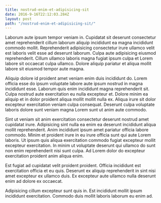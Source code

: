 ```yaml
---
title: nostrud-enim-et-adipisicing-sit
date: 2016-9-16T22:12:03.284Z
layout: post
path: "/nostrud-enim-et-adipisicing-sit/"
---
```


Laborum aute ipsum tempor veniam in. Cupidatat sit deserunt consectetur amet reprehenderit cillum laborum aliquip incididunt ea magna incididunt commodo mollit. Reprehenderit adipisicing consectetur irure ullamco velit est laboris velit esse ad deserunt laborum. Culpa aute adipisicing eiusmod reprehenderit. Cillum ullamco laboris magna fugiat ipsum culpa et Lorem labore sit occaecat culpa ullamco. Dolore aliquip pariatur et aliqua mollit labore sit eiusmod tempor aute magna.

Aliquip dolore id proident amet veniam enim duis incididunt do. Lorem officia esse do ipsum voluptate labore aute ipsum nostrud in magna incididunt esse. Laborum quis enim incididunt magna reprehenderit sit. Culpa nostrud aute exercitation eu nulla excepteur et. Dolore minim ea aliquip et in dolor proident aliqua mollit mollit nulla ex. Aliqua irure sit dolor excepteur exercitation veniam culpa consequat. Deserunt culpa voluptate laboris dolore sunt veniam magna Lorem sunt ut anim aute commodo.

Sint ut veniam sit anim exercitation consectetur deserunt nostrud amet cupidatat irure. Adipisicing sint nulla ea enim ea deserunt incididunt aliqua mollit reprehenderit. Anim incididunt ipsum amet pariatur officia labore commodo. Minim et proident irure in eu irure officia sunt qui aute Lorem laboris. Ut ipsum quis aliqua exercitation commodo fugiat excepteur mollit excepteur exercitation. In minim ut voluptate deserunt qui ullamco do sunt non enim reprehenderit nisi sunt culpa. Ad Lorem dolor do excepteur exercitation proident anim aliqua enim.

Est fugiat ad cupidatat velit proident proident. Officia incididunt est exercitation officia et eu quis. Deserunt ex aliquip reprehenderit in sint nisi amet excepteur ex ullamco duis. Ex excepteur aute ullamco nulla deserunt enim ad dolore ex occaecat.

Adipisicing cillum excepteur sunt quis in. Est incididunt mollit ipsum incididunt exercitation. Commodo duis mollit laboris laborum eu enim ad.